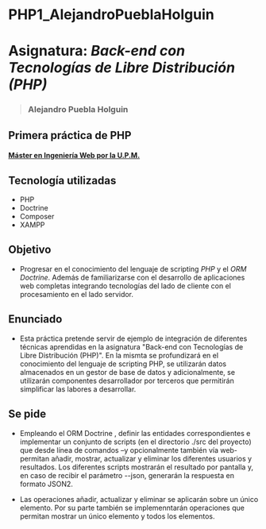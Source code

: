 # PHP1_AlejandroPueblaHolguin

# Asignatura: *Back-end con Tecnologías de Libre Distribución (PHP)*
> ### Alejandro Puebla Holguin
## Primera práctica de PHP
#### [Máster en Ingeniería Web por la U.P.M.](http://miw.etsisi.upm.es)

## Tecnología utilizadas
* PHP
* Doctrine
* Composer
* XAMPP

## Objetivo
* Progresar en el conocimiento del lenguaje de scripting *PHP* y el *ORM Doctrine*. Además de familiarizarse con el desarrollo
de aplicaciones web completas integrando tecnologías del lado de cliente con el procesamiento en el lado servidor.

## Enunciado
* Esta práctica pretende servir de ejemplo de integración de diferentes técnicas aprendidas en la asignatura 
"Back-end con Tecnologías de Libre Distribución (PHP)". En la mismta se profundizará en el conocimiento del lenguaje de scripting PHP, 
se utilizarán datos almacenados en un gestor de base de datos y adicionalmente, se utilizarán componentes desarrollador por terceros que permitirán
simplificar las labores a desarrollar.

## Se pide
* Empleando el ORM Doctrine
 , definir las entidades correspondientes e implementar
 un conjunto de scripts (en el directorio ./src del proyecto) que desde línea de
 comandos –y opcionalmente también vía web- permitan añadir, mostrar, actualizar
 y eliminar los diferentes usuarios y resultados. Los diferentes scripts mostrarán el
 resultado por pantalla y, en caso de recibir el parámetro --json, generarán la
 respuesta en formato JSON2.
 
 
 * Las operaciones añadir, actualizar y eliminar se aplicarán sobre un único elemento.
 Por su parte también se implemenntarán operaciones que permitan mostrar un único elemento y todos los elementos. 
